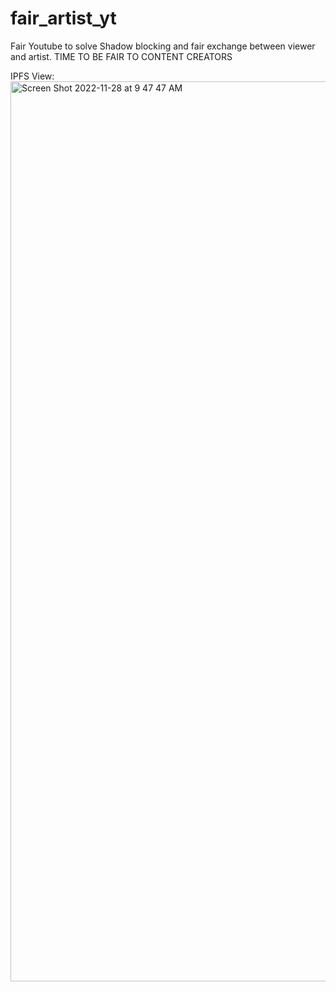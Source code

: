 # fair_artist_yt
Fair Youtube to solve Shadow blocking and fair exchange between viewer and artist.
TIME TO BE FAIR TO CONTENT CREATORS


IPFS View:
<img width="1440" alt="Screen Shot 2022-11-28 at 9 47 47 AM" src="https://user-images.githubusercontent.com/116871819/204347730-e8d5b6d0-6cc8-41dc-80c3-b29b341ce3c1.png">
